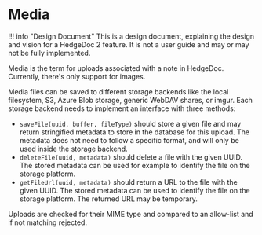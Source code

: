 # Media

!!! info "Design Document"
    This is a design document, explaining the design and vision for a HedgeDoc 2
    feature. It is not a user guide and may or may not be fully implemented.

Media is the term for uploads associated with a note in HedgeDoc.
Currently, there's only support for images.

Media files can be saved to different storage backends like the local filesystem, S3, Azure Blob
storage, generic WebDAV shares, or imgur.
Each storage backend needs to implement an interface with three methods:

- `saveFile(uuid, buffer, fileType)` should store a given file and may return stringified metadata
  to store in the database for this upload. The metadata does not need to follow a specific format,
  and will only be used inside the storage backend.
- `deleteFile(uuid, metadata)` should delete a file with the given UUID. The stored metadata can
  be used for example to identify the file on the storage platform.
- `getFileUrl(uuid, metadata)` should return a URL to the file with the given UUID. The stored
  metadata can be used to identify the file on the storage platform.
  The returned URL may be temporary.

Uploads are checked for their MIME type and compared to an allow-list and if not matching rejected.
